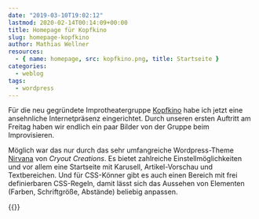 ```yaml
---
date: "2019-03-10T19:02:12"
lastmod: 2020-02-14T00:14:09+00:00
title: Homepage für Kopfkino
slug: homepage-kopfkino
author: Mathias Wellner
resources:
  - { name: homepage, src: kopfkino.png, title: Startseite }
categories:
  - weblog
tags:
  - wordpress
---
```

Für die neu gegründete Improtheatergruppe [Kopfkino](https://kopfkino-darmstadt.de/) habe ich jetzt eine ansehnliche Internetpräsenz eingerichtet. Durch unseren ersten Auftritt am Freitag haben wir endlich ein paar Bilder von der Gruppe beim Improvisieren. 
<!--more-->

Möglich war das nur durch das sehr umfangreiche Wordpress-Theme [Nirvana](https://www.cryoutcreations.eu/wordpress-themes/nirvana) von _Cryout Creations_. Es bietet zahlreiche Einstellmöglichkeiten und vor allem eine Startseite mit Karusell, Artikel-Vorschau und Textbereichen. Und für CSS-Könner gibt es auch einen Bereich mit frei definierbaren CSS-Regeln, damit lässt sich das Aussehen von Elementen (Farben, Schriftgröße, Abstände) beliebig anpassen.

{{<responsive-image name="homepage">}}
